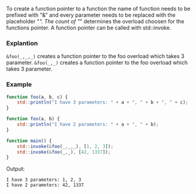 To create a function pointer to a function the name of function needs to be prefixed with "&" and every parameter needs to be replaced with the placeholder "_". The count of "_" determines the overload choosen for the functions pointer. A function pointer can be called with std::invoke.

### Explantion
`&foo(_,_,_)` creates a function pointer to the foo overload which takes 3 parameter.
`&foo(_,_)` creates a function pointer to the foo overload which takes 3 parameter.

### Example

```javascript
function foo(a, b, c) {
	std::println("I have 3 parameters: " + a + ", " + b + ", " + c);
}

function foo(a, b) {
	std::println("I have 2 parameters: " + a + ", " + b);
}

function main() {
	std::invoke(&foo(_,_,_), [1, 2, 3]);
	std::invoke(&foo(_,_), [42, 1337]);
}
```

Output:
```
I have 3 parameters: 1, 2, 3
I have 2 parameters: 42, 1337
```
